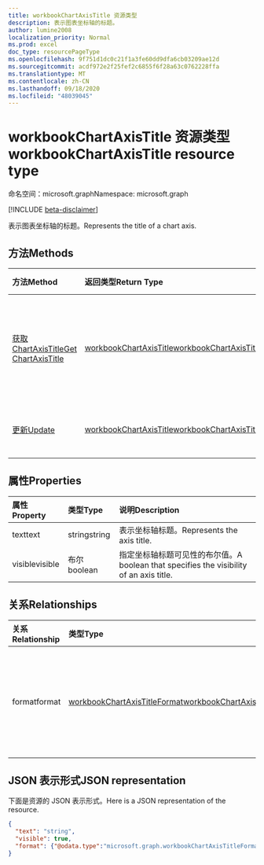 ```yaml
---
title: workbookChartAxisTitle 资源类型
description: 表示图表坐标轴的标题。
author: lumine2008
localization_priority: Normal
ms.prod: excel
doc_type: resourcePageType
ms.openlocfilehash: 9f751d1dc0c21f1a3fe60dd9dfa6cb03209ae12d
ms.sourcegitcommit: acdf972e2f25fef2c6855f6f28a63c0762228ffa
ms.translationtype: MT
ms.contentlocale: zh-CN
ms.lasthandoff: 09/18/2020
ms.locfileid: "48039045"
---
```

# <a name="workbookchartaxistitle-resource-type"></a><span data-ttu-id="638f6-103">workbookChartAxisTitle 资源类型</span><span class="sxs-lookup"><span data-stu-id="638f6-103">workbookChartAxisTitle resource type</span></span>

<span data-ttu-id="638f6-104">命名空间：microsoft.graph</span><span class="sxs-lookup"><span data-stu-id="638f6-104">Namespace: microsoft.graph</span></span>

[!INCLUDE [beta-disclaimer](../../includes/beta-disclaimer.md)]

<span data-ttu-id="638f6-105">表示图表坐标轴的标题。</span><span class="sxs-lookup"><span data-stu-id="638f6-105">Represents the title of a chart axis.</span></span>


## <a name="methods"></a><span data-ttu-id="638f6-106">方法</span><span class="sxs-lookup"><span data-stu-id="638f6-106">Methods</span></span>

| <span data-ttu-id="638f6-107">方法</span><span class="sxs-lookup"><span data-stu-id="638f6-107">Method</span></span>           | <span data-ttu-id="638f6-108">返回类型</span><span class="sxs-lookup"><span data-stu-id="638f6-108">Return Type</span></span>    |<span data-ttu-id="638f6-109">说明</span><span class="sxs-lookup"><span data-stu-id="638f6-109">Description</span></span>|
|:---------------|:--------|:----------|
|[<span data-ttu-id="638f6-110">获取 ChartAxisTitle</span><span class="sxs-lookup"><span data-stu-id="638f6-110">Get ChartAxisTitle</span></span>](../api/chartaxistitle-get.md) | [<span data-ttu-id="638f6-111">workbookChartAxisTitle</span><span class="sxs-lookup"><span data-stu-id="638f6-111">workbookChartAxisTitle</span></span>](workbookchartaxistitle.md) |<span data-ttu-id="638f6-112">读取 chartAxisTitle 对象的属性和关系。</span><span class="sxs-lookup"><span data-stu-id="638f6-112">Read properties and relationships of chartAxisTitle object.</span></span>|
|[<span data-ttu-id="638f6-113">更新</span><span class="sxs-lookup"><span data-stu-id="638f6-113">Update</span></span>](../api/chartaxistitle-update.md) | [<span data-ttu-id="638f6-114">workbookChartAxisTitle</span><span class="sxs-lookup"><span data-stu-id="638f6-114">workbookChartAxisTitle</span></span>](workbookchartaxistitle.md)    |<span data-ttu-id="638f6-115">更新 ChartAxisTitle 对象</span><span class="sxs-lookup"><span data-stu-id="638f6-115">Update ChartAxisTitle object.</span></span> |

## <a name="properties"></a><span data-ttu-id="638f6-116">属性</span><span class="sxs-lookup"><span data-stu-id="638f6-116">Properties</span></span>
| <span data-ttu-id="638f6-117">属性</span><span class="sxs-lookup"><span data-stu-id="638f6-117">Property</span></span>     | <span data-ttu-id="638f6-118">类型</span><span class="sxs-lookup"><span data-stu-id="638f6-118">Type</span></span>   |<span data-ttu-id="638f6-119">说明</span><span class="sxs-lookup"><span data-stu-id="638f6-119">Description</span></span>|
|:---------------|:--------|:----------|
|<span data-ttu-id="638f6-120">text</span><span class="sxs-lookup"><span data-stu-id="638f6-120">text</span></span>|<span data-ttu-id="638f6-121">string</span><span class="sxs-lookup"><span data-stu-id="638f6-121">string</span></span>|<span data-ttu-id="638f6-122">表示坐标轴标题。</span><span class="sxs-lookup"><span data-stu-id="638f6-122">Represents the axis title.</span></span>|
|<span data-ttu-id="638f6-123">visible</span><span class="sxs-lookup"><span data-stu-id="638f6-123">visible</span></span>|<span data-ttu-id="638f6-124">布尔</span><span class="sxs-lookup"><span data-stu-id="638f6-124">boolean</span></span>|<span data-ttu-id="638f6-125">指定坐标轴标题可见性的布尔值。</span><span class="sxs-lookup"><span data-stu-id="638f6-125">A boolean that specifies the visibility of an axis title.</span></span>|

## <a name="relationships"></a><span data-ttu-id="638f6-126">关系</span><span class="sxs-lookup"><span data-stu-id="638f6-126">Relationships</span></span>
| <span data-ttu-id="638f6-127">关系</span><span class="sxs-lookup"><span data-stu-id="638f6-127">Relationship</span></span> | <span data-ttu-id="638f6-128">类型</span><span class="sxs-lookup"><span data-stu-id="638f6-128">Type</span></span>   |<span data-ttu-id="638f6-129">说明</span><span class="sxs-lookup"><span data-stu-id="638f6-129">Description</span></span>|
|:---------------|:--------|:----------|
|<span data-ttu-id="638f6-130">format</span><span class="sxs-lookup"><span data-stu-id="638f6-130">format</span></span>|[<span data-ttu-id="638f6-131">workbookChartAxisTitleFormat</span><span class="sxs-lookup"><span data-stu-id="638f6-131">workbookChartAxisTitleFormat</span></span>](workbookchartaxistitleformat.md)|<span data-ttu-id="638f6-132">表示图表坐标轴标题的格式。</span><span class="sxs-lookup"><span data-stu-id="638f6-132">Represents the formatting of chart axis title.</span></span> <span data-ttu-id="638f6-133">只读。</span><span class="sxs-lookup"><span data-stu-id="638f6-133">Read-only.</span></span>|

## <a name="json-representation"></a><span data-ttu-id="638f6-134">JSON 表示形式</span><span class="sxs-lookup"><span data-stu-id="638f6-134">JSON representation</span></span>

<span data-ttu-id="638f6-135">下面是资源的 JSON 表示形式。</span><span class="sxs-lookup"><span data-stu-id="638f6-135">Here is a JSON representation of the resource.</span></span>

<!--{
  "blockType": "resource",
  "baseType": "microsoft.graph.entity",
  "optionalProperties": [
    "format"
    ],
  "@odata.type": "microsoft.graph.workbookChartAxisTitle"
}-->

```json
{
  "text": "string",
  "visible": true,
  "format": {"@odata.type":"microsoft.graph.workbookChartAxisTitleFormat"}
}

```

<!-- uuid: 8fcb5dbc-d5aa-4681-8e31-b001d5168d79
2015-10-25 14:57:30 UTC -->
<!--
{
  "type": "#page.annotation",
  "description": "ChartAxisTitle resource",
  "keywords": "",
  "section": "documentation",
  "tocPath": "",
  "suppressions": []
}
-->



